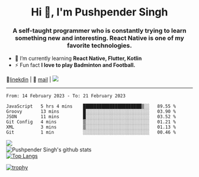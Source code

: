 <h1 align="center">Hi 👋, I'm Pushpender Singh</h1>
<h3 align="center">A self-taught programmer who is constantly trying to learn something new and interesting. React Native is one of my favorite technologies.</h3>

- 🌱 I’m currently learning **React Native, Flutter, Kotlin**
- ⚡ Fun fact **I love to play Badminton and Football.**

👔[linekdin](https://www.linkedin.com/in/pushpender-singh-240061202/) | 📧 [mail](mailto:pushpendersingh@p2devs.com) | ![](https://komarev.com/ghpvc/?username=pushpender-singh-ap&color=blue)


---

<!--START_SECTION:waka-->

```text
From: 14 February 2023 - To: 21 February 2023

JavaScript   5 hrs 4 mins    ██████████████████████▒░░   89.55 %
Groovy       13 mins         █░░░░░░░░░░░░░░░░░░░░░░░░   03.90 %
JSON         11 mins         █░░░░░░░░░░░░░░░░░░░░░░░░   03.52 %
Git Config   4 mins          ▒░░░░░░░░░░░░░░░░░░░░░░░░   01.21 %
XML          3 mins          ▒░░░░░░░░░░░░░░░░░░░░░░░░   01.13 %
Git          1 min           ░░░░░░░░░░░░░░░░░░░░░░░░░   00.46 %
```

<!--END_SECTION:waka-->

<img align="left" src="https://github-readme-streak-stats.herokuapp.com/?user=pushpender-singh-ap&theme=dark" /></br>
![Pushpender Singh's github stats](https://github-readme-stats.vercel.app/api?username=pushpender-singh-ap&show_icons=true&theme=radical&count_private=true)</br>
[![Top Langs](https://github-readme-stats.vercel.app/api/top-langs/?username=pushpender-singh-ap&theme=radical)](https://github.com/pushpender-singh-ap/github-readme-stats)

[![trophy](https://github-profile-trophy.vercel.app/?username=pushpender-singh-ap&theme=radical)](https://github.com/pushpender-singh-ap/pushpender-singh-ap)

